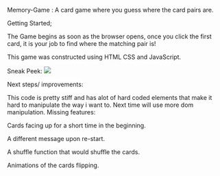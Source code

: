 Memory-Game : A card game where you guess where the card pairs are.

Getting Started;

The Game begins as soon as the browser opens, once you click the first card, it is your job to find where the matching pair is!

This game was constructed using HTML CSS and JavaScript. 

Sneak Peek:
![](https://i.ibb.co/k2QyYDP/Screenshot-from-2021-10-21-12-17-40.png)

Next steps/ improvements:

This code is pretty stiff and has alot of hard coded elements that make it hard to manipulate the way i want to. Next time will use more dom manipulation.
Missing features:

Cards facing up for a short time in the beginning.

A different message upon re-start.

A shuffle function that would shuffle the cards.

Animations of the cards flipping.
